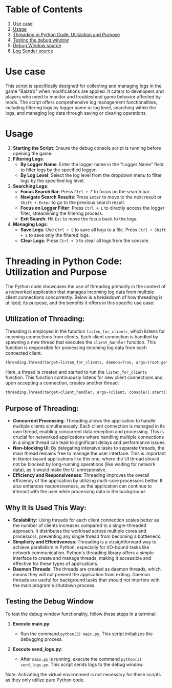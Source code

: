# Table of Contents

1. [Use case](#use-case)
2. [Usage](#usage)
3. [Threading in Python Code: Utilization and Purpose](#threading-in-python-code-utilization-and-purpose)
4. [Testing the debug window](#testing-the-debug-window)
5. [Debug Window source](debug_window_source.md)
6. [Log Sender source](log_sender_source.md)

# Use case

This script is specifically designed for collecting and managing logs in the game "Balatro" when modifications are
applied. It caters to developers and players who need to monitor and troubleshoot game behavior affected by mods. The
script offers comprehensive log management functionalities, including filtering logs by logger name or log level,
searching within the logs, and managing log data through saving or clearing operations.

# Usage

1. **Starting the Script**: Ensure the debug console script is running before opening the game.
2. **Filtering Logs**:
    - **By Logger Name**: Enter the logger name in the "Logger Name" field to filter logs by the specified logger.
    - **By Log Level**: Select the log level from the dropdown menu to filter logs by the specified log level.
3. **Searching Logs**:
    - **Focus Search Bar**: Press `Ctrl + F` to focus on the search bar.
    - **Navigate Search Results**: Press `Enter` to move to the next result or `Shift + Enter` to go to the previous
      search result.
    - **Focus on Logger Filter**: Press `Ctrl + L` to directly access the logger filter, streamlining the filtering
      process.
    - **Exit Search**: Hit `Esc` to move the focus back to the logs.
4. **Managing Logs**:
    - **Save Logs**: Use `Ctrl + S` to save all logs to a file. Press `Ctrl + Shift + S` to save only the filtered logs.
    - **Clear Logs**: Press `Ctrl + D` to clear all logs from the console.

# Threading in Python Code: Utilization and Purpose

The Python code showcases the use of threading primarily in the context of a networked application that manages
incoming log data from multiple client connections concurrently. Below is a breakdown of how threading is utilized, its
purpose, and the benefits it offers in this specific use case:

## Utilization of Threading:

Threading is employed in the function `listen_for_clients`, which listens for incoming connections from clients. Each
client connection is handled by spawning a new thread that executes the `client_handler` function. This function is
responsible for processing incoming log data from each connected client.

```py
threading.Thread(target=listen_for_clients, daemon=True, args=(root.get_console(),)).start()
```

Here, a thread is created and started to run the `listen_for_clients` function. This function continuously listens for
new client connections and, upon accepting a connection, creates another thread:

```py
threading.Thread(target=client_handler, args=(client, console)).start()
```

## Purpose of Threading:

- **Concurrent Processing**: Threading allows the application to handle multiple clients simultaneously. Each client
  connection is managed in its own thread, enabling concurrent data reception and processing. This is crucial for
  networked applications where handling multiple connections in a single thread can lead to significant delays and
  performance issues.
- **Non-blocking UI**: By delegating intensive tasks to separate threads, the main thread remains free to manage the
  user interface. This is important in tkinter-based applications like this one, where the UI thread should not be
  blocked by long-running operations (like waiting for network data), as it would make the UI unresponsive.
- **Efficiency and Responsiveness**: Threading improves the overall efficiency of the application by utilizing
  multi-core processors better. It also enhances responsiveness, as the application can continue to interact with the
  user while processing data in the background.

## Why It Is Used This Way:

- **Scalability**: Using threads for each client connection scales better as the number of clients increases compared to
  a single-threaded approach. It distributes the workload across multiple cores and processors, preventing any single
  thread from becoming a bottleneck.
- **Simplicity and Effectiveness**: Threading is a straightforward way to achieve parallelism in Python, especially for
  I/O-bound tasks like network communication. Python's threading library offers a simple interface to create and manage
  threads, making it accessible and effective for these types of applications.
- **Daemon Threads**: The threads are created as daemon threads, which means they will not prevent the application from
  exiting. Daemon threads are useful for background tasks that should not interfere with the main program's shutdown
  process.

## Testing the Debug Window

To test the debug window functionality, follow these steps in a terminal:

1. **Execute main.py**:
   - Run the command `python(3) main.py`. This script initializes the debugging process.

2. **Execute send_logs.py**:
   - After `main.py` is running, execute the command `python(3) send_logs.py`. This script sends logs to the debug window.

Note: Activating the virtual environment is not necessary for these scripts as they only utilize pure Python code.


